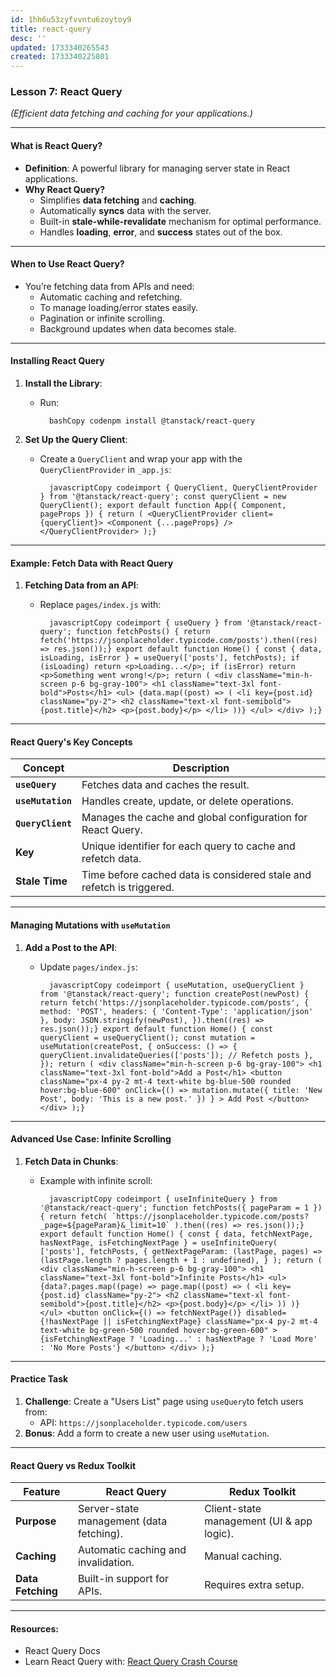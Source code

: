```yaml
---
id: 1hh6u53zyfvvntu6zoytoy9
title: react-query
desc: ''
updated: 1733340265543
created: 1733340225801
---
```


### Lesson 7: **React Query**

*(Efficient data fetching and caching for your applications.)*

* * *

#### What is React Query?

- **Definition**: A powerful library for managing server state in React applications.
- **Why React Query?**
    - Simplifies **data fetching** and **caching**.
    - Automatically **syncs** data with the server.
    - Built-in **stale-while-revalidate** mechanism for optimal performance.
    - Handles **loading**, **error**, and **success** states out of the box.

* * *

#### When to Use React Query?

- You’re fetching data from APIs and need:
    - Automatic caching and refetching.
    - To manage loading/error states easily.
    - Pagination or infinite scrolling.
    - Background updates when data becomes stale.

* * *

#### Installing React Query

1. **Install the Library**:

    - Run:

            bashCopy codenpm install @tanstack/react-query
2. **Set Up the Query Client**:

    - Create a `QueryClient` and wrap your app with the `QueryClientProvider` in `_app.js`:

            javascriptCopy codeimport { QueryClient, QueryClientProvider } from '@tanstack/react-query'; const queryClient = new QueryClient(); export default function App({ Component, pageProps }) { return ( <QueryClientProvider client={queryClient}> <Component {...pageProps} /> </QueryClientProvider> );}

* * *

#### Example: Fetch Data with React Query

1. **Fetching Data from an API**:
    - Replace `pages/index.js` with:

            javascriptCopy codeimport { useQuery } from '@tanstack/react-query'; function fetchPosts() { return fetch('https://jsonplaceholder.typicode.com/posts').then((res) => res.json());} export default function Home() { const { data, isLoading, isError } = useQuery(['posts'], fetchPosts); if (isLoading) return <p>Loading...</p>; if (isError) return <p>Something went wrong!</p>; return ( <div className="min-h-screen p-6 bg-gray-100"> <h1 className="text-3xl font-bold">Posts</h1> <ul> {data.map((post) => ( <li key={post.id} className="py-2"> <h2 className="text-xl font-semibold">{post.title}</h2> <p>{post.body}</p> </li> ))} </ul> </div> );}

* * *

#### React Query's Key Concepts

| Concept | Description |
| --- | --- |
| **`useQuery`** | Fetches data and caches the result. |
| **`useMutation`** | Handles create, update, or delete operations. |
| **`QueryClient`** | Manages the cache and global configuration for React Query. |
| **Key** | Unique identifier for each query to cache and refetch data. |
| **Stale Time** | Time before cached data is considered stale and refetch is triggered. |

* * *

#### Managing Mutations with `useMutation`

1. **Add a Post to the API**:
    - Update `pages/index.js`:

            javascriptCopy codeimport { useMutation, useQueryClient } from '@tanstack/react-query'; function createPost(newPost) { return fetch('https://jsonplaceholder.typicode.com/posts', { method: 'POST', headers: { 'Content-Type': 'application/json' }, body: JSON.stringify(newPost), }).then((res) => res.json());} export default function Home() { const queryClient = useQueryClient(); const mutation = useMutation(createPost, { onSuccess: () => { queryClient.invalidateQueries(['posts']); // Refetch posts }, }); return ( <div className="min-h-screen p-6 bg-gray-100"> <h1 className="text-3xl font-bold">Add a Post</h1> <button className="px-4 py-2 mt-4 text-white bg-blue-500 rounded hover:bg-blue-600" onClick={() => mutation.mutate({ title: 'New Post', body: 'This is a new post.' }) } > Add Post </button> </div> );}

* * *

#### Advanced Use Case: Infinite Scrolling

1. **Fetch Data in Chunks**:
    - Example with infinite scroll:

            javascriptCopy codeimport { useInfiniteQuery } from '@tanstack/react-query'; function fetchPosts({ pageParam = 1 }) { return fetch( `https://jsonplaceholder.typicode.com/posts?_page=${pageParam}&_limit=10` ).then((res) => res.json());} export default function Home() { const { data, fetchNextPage, hasNextPage, isFetchingNextPage } = useInfiniteQuery( ['posts'], fetchPosts, { getNextPageParam: (lastPage, pages) => (lastPage.length ? pages.length + 1 : undefined), } ); return ( <div className="min-h-screen p-6 bg-gray-100"> <h1 className="text-3xl font-bold">Infinite Posts</h1> <ul> {data?.pages.map((page) => page.map((post) => ( <li key={post.id} className="py-2"> <h2 className="text-xl font-semibold">{post.title}</h2> <p>{post.body}</p> </li> )) )} </ul> <button onClick={() => fetchNextPage()} disabled={!hasNextPage || isFetchingNextPage} className="px-4 py-2 mt-4 text-white bg-green-500 rounded hover:bg-green-600" > {isFetchingNextPage ? 'Loading...' : hasNextPage ? 'Load More' : 'No More Posts'} </button> </div> );}

* * *

#### Practice Task

1. **Challenge**: Create a "Users List" page using `useQuery`to fetch users from:
    - API: `https://jsonplaceholder.typicode.com/users`
2. **Bonus**: Add a form to create a new user using `useMutation`.

* * *

#### React Query vs Redux Toolkit

| Feature | React Query | Redux Toolkit |
| --- | --- | --- |
| **Purpose** | Server-state management (data fetching). | Client-state management (UI & app logic). |
| **Caching** | Automatic caching and invalidation. | Manual caching. |
| **Data Fetching** | Built-in support for APIs. | Requires extra setup. |

* * *

#### Resources:

- React Query Docs
- Learn React Query with: [React Query Crash Course](https://www.youtube.com/watch?v=8S4rXP-8m5c)
